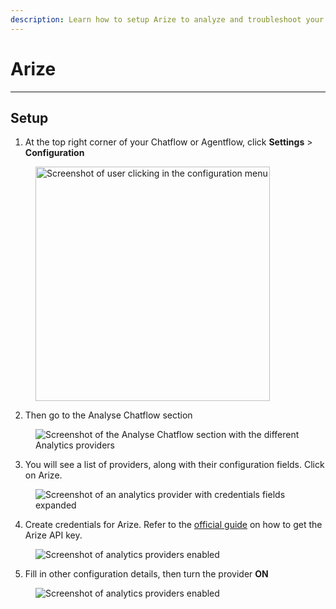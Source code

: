 ```yaml
---
description: Learn how to setup Arize to analyze and troubleshoot your chatflows and agentflows
---
```


# Arize

***

## Setup

1. At the top right corner of your Chatflow or Agentflow, click **Settings** > **Configuration**

<figure><img src="../../.gitbook/assets/analytic-1.webp" alt="Screenshot of user clicking in the configuration menu" width="375"><figcaption></figcaption></figure>

2. Then go to the Analyse Chatflow section

<figure><img src="../../.gitbook/assets/analytic-2.png" alt="Screenshot of the Analyse Chatflow section with the different Analytics providers"><figcaption></figcaption></figure>

3. You will see a list of providers, along with their configuration fields. Click on Arize.

<figure><img src="../../.gitbook/assets/arize/arize-1.png" alt="Screenshot of an analytics provider with credentials fields expanded"><figcaption></figcaption></figure>

4. Create credentials for Arize. Refer to the [official guide](https://docs.arize.com/arize/llm-tracing/quickstart-llm#get-your-api-keys) on how to get the Arize API key.

<figure><img src="../../.gitbook/assets/arize/arize-2.png" alt="Screenshot of analytics providers enabled"><figcaption></figcaption></figure>

5. Fill in other configuration details, then turn the provider **ON**

<figure><img src="../../.gitbook/assets/arize/arize-3.png" alt="Screenshot of analytics providers enabled"><figcaption></figcaption></figure>
